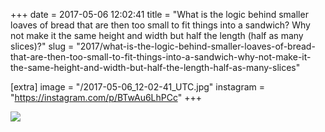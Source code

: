 +++
date = 2017-05-06 12:02:41
title = "What is the logic behind smaller loaves of bread that are then too small to fit things into a sandwich? Why not make it the same height and width but half the length (half as many slices)?"
slug = "2017/what-is-the-logic-behind-smaller-loaves-of-bread-that-are-then-too-small-to-fit-things-into-a-sandwich-why-not-make-it-the-same-height-and-width-but-half-the-length-half-as-many-slices"

[extra]
image = "/2017-05-06_12-02-41_UTC.jpg"
instagram = "https://instagram.com/p/BTwAu6LhPCc"
+++

<img src="/2017-05-06_12-02-41_UTC.jpg" />
